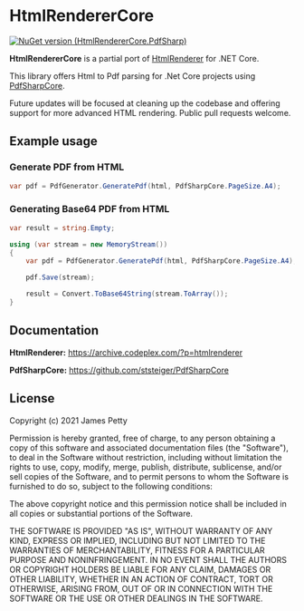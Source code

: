 # HtmlRendererCore
[![NuGet version (HtmlRendererCore.PdfSharp)](https://img.shields.io/nuget/v/HtmlRendererCore.PdfSharp.svg?style=flat-square)](https://www.nuget.org/packages/HtmlRendererCore.PdfSharp/)

**HtmlRendererCore** is a partial port of [HtmlRenderer](https://github.com/ArthurHub/HTML-Renderer) for .NET Core.

This library offers Html to Pdf parsing for .Net Core projects using [PdfSharpCore](https://github.com/ststeiger/PdfSharpCore).

Future updates will be focused at cleaning up the codebase and offering support for more advanced HTML rendering. Public pull requests welcome.

## Example usage 

### Generate PDF from HTML

```cs
var pdf = PdfGenerator.GeneratePdf(html, PdfSharpCore.PageSize.A4);
```

### Generating Base64 PDF from HTML

```cs
var result = string.Empty;

using (var stream = new MemoryStream())
{
    var pdf = PdfGenerator.GeneratePdf(html, PdfSharpCore.PageSize.A4);

    pdf.Save(stream);

    result = Convert.ToBase64String(stream.ToArray());
}
```

## Documentation

**HtmlRenderer:** https://archive.codeplex.com/?p=htmlrenderer

**PdfSharpCore:** https://github.com/ststeiger/PdfSharpCore


## License


Copyright (c) 2021 James Petty

Permission is hereby granted, free of charge, to any person obtaining a copy
of this software and associated documentation files (the "Software"), to deal
in the Software without restriction, including without limitation the rights
to use, copy, modify, merge, publish, distribute, sublicense, and/or sell
copies of the Software, and to permit persons to whom the Software is
furnished to do so, subject to the following conditions:

The above copyright notice and this permission notice shall be included in all
copies or substantial portions of the Software.

THE SOFTWARE IS PROVIDED "AS IS", WITHOUT WARRANTY OF ANY KIND, EXPRESS OR
IMPLIED, INCLUDING BUT NOT LIMITED TO THE WARRANTIES OF MERCHANTABILITY,
FITNESS FOR A PARTICULAR PURPOSE AND NONINFRINGEMENT. IN NO EVENT SHALL THE
AUTHORS OR COPYRIGHT HOLDERS BE LIABLE FOR ANY CLAIM, DAMAGES OR OTHER
LIABILITY, WHETHER IN AN ACTION OF CONTRACT, TORT OR OTHERWISE, ARISING FROM,
OUT OF OR IN CONNECTION WITH THE SOFTWARE OR THE USE OR OTHER DEALINGS IN THE
SOFTWARE.